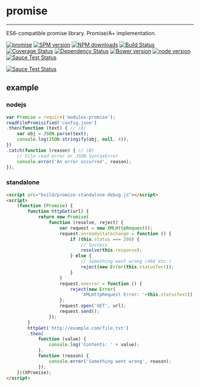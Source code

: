 # promise
---

ES6-compatible promise library. Promise/A+ implementation.

[![promise](https://nodei.co/npm/modulex-promise.png)](https://npmjs.org/package/modulex-promise)
[![SPM version](http://spmjs.io/badge/modulex-promise)](http://spmjs.io/package/modulex-promise)
[![NPM downloads](http://img.shields.io/npm/dm/modulex-promise.svg)](https://npmjs.org/package/modulex-promise)
[![Build Status](https://secure.travis-ci.org/yiminghe/promise.png?branch=master)](https://travis-ci.org/yiminghe/promise)
[![Coverage Status](https://img.shields.io/coveralls/yiminghe/promise.svg)](https://coveralls.io/r/yiminghe/promise?branch=master)
[![Dependency Status](https://gemnasium.com/yiminghe/promise.png)](https://gemnasium.com/yiminghe/promise)
[![Bower version](https://badge.fury.io/bo/modulex-promise.svg)](http://badge.fury.io/bo/modulex-promise)
[![node version](https://img.shields.io/badge/node.js-%3E=_0.10-green.svg?style=flat-square)](http://nodejs.org/download/)
[![Sauce Test Status](https://saucelabs.com/buildstatus/modulex-promise)](https://saucelabs.com/u/modulex-promise)

[![Sauce Test Status](https://saucelabs.com/browser-matrix/modulex-promise.svg)](https://saucelabs.com/u/modulex-promise)

## example

### nodejs
```javascript
var Promise = require('modulex-promise');
readFilePromisified('config.json')
.then(function (text) { // (A)
    var obj = JSON.parse(text);
    console.log(JSON.stringify(obj, null, 4));
})
.catch(function (reason) { // (B)
    // File read error or JSON SyntaxError
    console.error('An error occurred', reason);
});
```

### standalone
```html
<script src="build/promise-standalone-debug.js"></script>
<script>
    (function (Promise) {
        function httpGet(url) {
            return new Promise(
                function (resolve, reject) {
                    var request = new XMLHttpRequest();
                    request.onreadystatechange = function () {
                        if (this.status === 200) {
                            // Success
                            resolve(this.response);
                        } else {
                            // Something went wrong (404 etc.)
                            reject(new Error(this.statusText));
                        }
                    }
                    request.onerror = function () {
                        reject(new Error(
                            'XMLHttpRequest Error: '+this.statusText));
                    };
                    request.open('GET', url);
                    request.send();
                });
        }
        httpGet('http://example.com/file.txt')
        .then(
            function (value) {
                console.log('Contents: ' + value);
            },
            function (reason) {
                console.error('Something went wrong', reason);
            });
    })(XPromise);
</script>
```